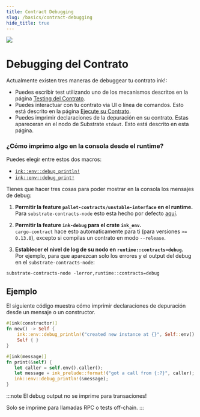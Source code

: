 ```yaml
---
title: Contract Debugging
slug: /basics/contract-debugging
hide_title: true
---
```


<img src="/img/title/magnifying-glass.svg" className="titlePic" />

# Debugging del Contrato

Actualmente existen tres maneras de debuggear tu contrato ink!:
* Puedes escribir test utilizando uno de los mecanismos descritos en la página [Testing del Contrato](/basics/contract-testing).
* Puedes interactuar con tu contrato via UI o línea de comandos. Esto está descrito en 
  la página [Ejecute su Contrato](/getting-started/calling-your-contract).
* Puedes imprimir declaraciones de la depuración en su contrato. Estas apareceran en el nodo de Substrate `stdout`. Esto está descrito en esta página.

### ¿Cómo imprimo algo en la consola desde el runtime?

Puedes elegir entre estos dos macros:
* [`ink::env::debug_println!`](https://docs.rs/ink_env/4.0.0/ink_env/macro.debug_println.html)
* [`ink::env::debug_print!`](https://docs.rs/ink_env/4.0.0/ink_env/macro.debug_print.html)

Tienes que hacer tres cosas para poder mostrar en la consola los mensajes de debug:

1. __Permitir la feature `pallet-contracts/unstable-interface` en el runtime.__<br/>
   Para `substrate-contracts-node` esto esta hecho por defecto [aquí](https://github.com/paritytech/substrate-contracts-node/blob/master/runtime/Cargo.toml).

1. __Permitir la feature `ink-debug` para el crate `ink_env`.__<br/>
   `cargo-contract` hace esto automaticamente para ti (para versiones `>= 0.13.0`), excepto si compilas un contrato en modo `--release`.

1. __Establecer el nivel de log de su nodo en `runtime::contracts=debug`.__<br/>
   Por ejemplo, para que aparezcan solo los errores y el output del debug en el `substrate-contracts-node`:
  ```
  substrate-contracts-node -lerror,runtime::contracts=debug
  ```

## Ejemplo

El siguiente código muestra cómo imprimir declaraciones de depuración desde un mensaje o un constructor.

```rust
#[ink(constructor)]
fn new() -> Self {
    ink::env::debug_println!("created new instance at {}", Self::env().block_number());
    Self { }
}

#[ink(message)]
fn print(&self) {
   let caller = self.env().caller();
   let message = ink_prelude::format!("got a call from {:?}", caller);
   ink::env::debug_println!(&message);
}
```


:::note
El debug output no se imprime para transaciones!

Solo se imprime para llamadas RPC o tests off-chain.
:::
